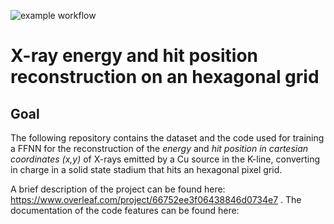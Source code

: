 ![example workflow]([https://github.com/github/docs/actions/workflows/main.yml/badge.svg](https://app.travis-ci.com/chiaratomaiuolo/xrayreco.svg?token=yiuEzM2BjyAyod4Sbs8x&branch=main))
# X-ray energy and hit position reconstruction on an hexagonal grid
## Goal
The following repository contains the dataset and the code used for training a FFNN for the reconstruction of the _energy_ and _hit position in cartesian coordinates (x,y)_ of X-rays emitted by a Cu source in the K-line, converting in charge in a solid state stadium that hits an hexagonal pixel grid.

A brief description of the project can be found here: https://www.overleaf.com/project/66752ee3f06438846d0734e7 .
The documentation of the code features can be found here:
